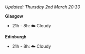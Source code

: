 *Updated: Thursday 2nd March 20:30*

**Glasgow**

* 21h - 8h: :cloud: Cloudy

**Edinburgh**

* 21h - 8h: :cloud: Cloudy

